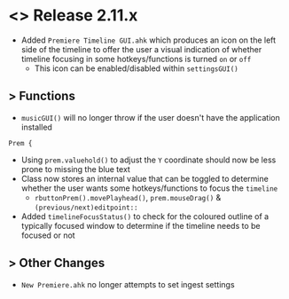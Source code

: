 # <> Release 2.11.x
- Added `Premiere Timeline GUI.ahk` which produces an icon on the left side of the timeline to offer the user a visual indication of whether timeline focusing in some hotkeys/functions is turned `on` or `off`
    - This icon can be enabled/disabled within `settingsGUI()`

## > Functions
- `musicGUI()` will no longer throw if the user doesn't have the application installed

`Prem {`
- Using `prem.valuehold()` to adjust the `Y` coordinate should now be less prone to missing the blue text
- Class now stores an internal value that can be toggled to determine whether the user wants some hotkeys/functions to focus the `timeline`
    - `rbuttonPrem().movePlayhead()`, `prem.mouseDrag()` & `(previous/next)editpoint::`
- Added `timelineFocusStatus()` to check for the coloured outline of a typically focused window to determine if the timeline needs to be focused or not

## > Other Changes
- `New Premiere.ahk` no longer attempts to set ingest settings